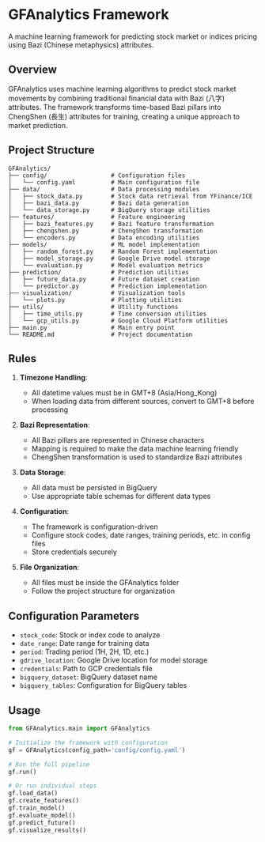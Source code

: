 # GFAnalytics Framework

A machine learning framework for predicting stock market or indices pricing using Bazi (Chinese metaphysics) attributes.

## Overview

GFAnalytics uses machine learning algorithms to predict stock market movements by combining traditional financial data with Bazi (八字) attributes. The framework transforms time-based Bazi pillars into ChengShen (長生) attributes for training, creating a unique approach to market prediction.

## Project Structure

```
GFAnalytics/
├── config/                  # Configuration files
│   └── config.yaml          # Main configuration file
├── data/                    # Data processing modules
│   ├── stock_data.py        # Stock data retrieval from YFinance/ICE
│   ├── bazi_data.py         # Bazi data generation
│   └── data_storage.py      # BigQuery storage utilities
├── features/                # Feature engineering
│   ├── bazi_features.py     # Bazi feature transformation
│   ├── chengshen.py         # ChengShen transformation
│   └── encoders.py          # Data encoding utilities
├── models/                  # ML model implementation
│   ├── random_forest.py     # Random Forest implementation
│   ├── model_storage.py     # Google Drive model storage
│   └── evaluation.py        # Model evaluation metrics
├── prediction/              # Prediction utilities
│   ├── future_data.py       # Future dataset creation
│   └── predictor.py         # Prediction implementation
├── visualization/           # Visualization tools
│   └── plots.py             # Plotting utilities
├── utils/                   # Utility functions
│   ├── time_utils.py        # Time conversion utilities
│   └── gcp_utils.py         # Google Cloud Platform utilities
├── main.py                  # Main entry point
└── README.md                # Project documentation
```

## Rules

1. **Timezone Handling**:
   - All datetime values must be in GMT+8 (Asia/Hong_Kong)
   - When loading data from different sources, convert to GMT+8 before processing

2. **Bazi Representation**:
   - All Bazi pillars are represented in Chinese characters
   - Mapping is required to make the data machine learning friendly
   - ChengShen transformation is used to standardize Bazi attributes

3. **Data Storage**:
   - All data must be persisted in BigQuery
   - Use appropriate table schemas for different data types

4. **Configuration**:
   - The framework is configuration-driven
   - Configure stock codes, date ranges, training periods, etc. in config files
   - Store credentials securely

5. **File Organization**:
   - All files must be inside the GFAnalytics folder
   - Follow the project structure for organization

## Configuration Parameters

- `stock_code`: Stock or index code to analyze
- `date_range`: Date range for training data
- `period`: Trading period (1H, 2H, 1D, etc.)
- `gdrive_location`: Google Drive location for model storage
- `credentials`: Path to GCP credentials file
- `bigquery_dataset`: BigQuery dataset name
- `bigquery_tables`: Configuration for BigQuery tables

## Usage

```python
from GFAnalytics.main import GFAnalytics

# Initialize the framework with configuration
gf = GFAnalytics(config_path='config/config.yaml')

# Run the full pipeline
gf.run()

# Or run individual steps
gf.load_data()
gf.create_features()
gf.train_model()
gf.evaluate_model()
gf.predict_future()
gf.visualize_results()
``` 
